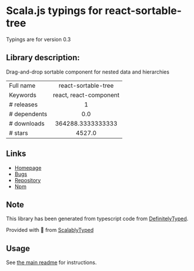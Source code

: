 
# Scala.js typings for react-sortable-tree

Typings are for version 0.3

## Library description:
Drag-and-drop sortable component for nested data and hierarchies

|                    |                 |
| ------------------ | :-------------: |
| Full name          | react-sortable-tree |
| Keywords           | react, react-component |
| # releases         | 1 |
| # dependents       | 0.0 |
| # downloads        | 364288.3333333333 |
| # stars            | 4527.0 |

## Links
- [Homepage](https://frontend-collective.github.io/react-sortable-tree/)
- [Bugs](https://github.com/frontend-collective/react-sortable-tree/issues)
- [Repository](https://github.com/frontend-collective/react-sortable-tree)
- [Npm](https://www.npmjs.com/package/react-sortable-tree)
    


## Note
This library has been generated from typescript code from [DefinitelyTyped](https://definitelytyped.org).

Provided with :purple_heart: from [ScalablyTyped](https://github.com/oyvindberg/ScalablyTyped)

## Usage
See [the main readme](../../readme.md) for instructions.



